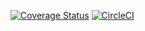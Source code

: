 [![Coverage Status](https://coveralls.io/repos/github/osulp/tresbien/badge.svg?branch=master)](https://coveralls.io/github/osulp/tresbien?branch=master)
[![CircleCI](https://circleci.com/gh/osulp/tresbien.svg?style=svg)](https://circleci.com/gh/osulp/tresbien)
